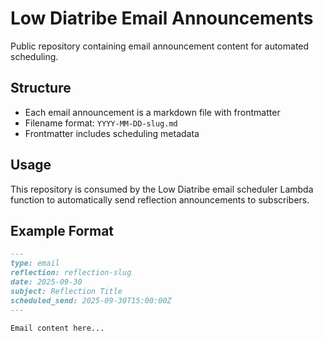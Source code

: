 # Low Diatribe Email Announcements

Public repository containing email announcement content for automated scheduling.

## Structure

- Each email announcement is a markdown file with frontmatter
- Filename format: `YYYY-MM-DD-slug.md`
- Frontmatter includes scheduling metadata

## Usage

This repository is consumed by the Low Diatribe email scheduler Lambda function to automatically send reflection announcements to subscribers.

## Example Format

```markdown
---
type: email
reflection: reflection-slug
date: 2025-09-30
subject: Reflection Title
scheduled_send: 2025-09-30T15:00:00Z
---

Email content here...
```